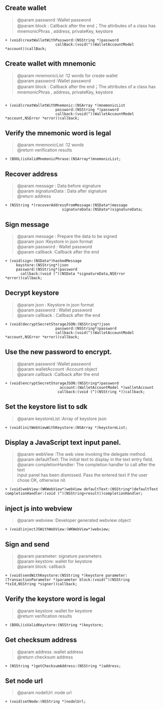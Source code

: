 ##  Create wallet   
>
>    @param password :Wallet password  
>    @param block : Callback after the end；The attributes of a class has mnemonicPhras , address, privateKey, keystore 
> 

```
+ (void)creatWalletWithPassword:(NSString *)password
                       callBack:(void(^)(WalletAccountModel *account))callBack;

```

## Create wallet with mnemonic   
>
>    @param mnemonicList :12 words for create wallet  
>    @param password :Wallet password    
>    @param block : Callback after the end；The attributes of a class has mnemonicPhras , address, privateKey, keystore 
> 
```

+ (void)creatWalletWithMnemonic:(NSArray *)mnemonicList
                       password:(NSString *)password
                       callback:(void(^)(WalletAccountModel *account,NSError *error))callback;

```

##  Verify the mnemonic word is legal     
>
>   @param mnemonicList :12 words   
>@return verification results
> 
```
+ (BOOL)isValidMnemonicPhrase:(NSArray*)mnemonicList;
```



##  Recover address
>
>  @param message : Data before signature  
>  @param signatureData : Data after signature  
>  @return  address  
> 

```
+ (NSString *)recoverAddressFromMessage:(NSData*)message
                          signatureData:(NSData*)signatureData;
```

##   Sign message  
>
>   @param message : Prepare the data to be signed   
>   @param json :Keystore in json format   
>   @param password :  Wallet password   
>   @param callback :Callback after the end  
>

```
+ (void)sign:(NSData*)hashedMessage
     keystore:(NSString*)json
     password:(NSString*)password
       callback:(void (^)(NSData *signatureData,NSError *error))callback;

```

##  Decrypt keystore
>
 >  @param json : Keystore in json format   
 >  @param password : Wallet password   
 >  @param callback : Callback after the end   
 >
 >
 ```
+ (void)decryptSecretStorageJSON:(NSString*)json
                        password:(NSString*)password
                        callback:(void(^)(WalletAccountModel *account,NSError *error))callback;
```
##  Use the new password to encrypt.
>
>   @param password :Wallet password   
>   @param walletAccount :Account object   
>   @param callback :Callback after the end   
> 
> 
```
+ (void)encryptSecretStorageJSON:(NSString*)password
                         account:(WalletAccountModel *)walletAccount
                        callback:(void (^)(NSString *))callback;
```


##  Set the keystore list to sdk  
>
>  @param keystoreList :Array of keystore json
>
>

```
+ (void)initWebViewWithKeystore:(NSArray *)keystoreList;  

```

##  Display a JavaScript text input panel.  
>
> @param webView :The web view invoking the delegate method.   
> @param defaultText: The initial text to display in the text entry field.   
> @param completionHandler: The completion handler to call after the text   
  input panel has been dismissed. Pass the entered text if the user chose
  OK, otherwise nil.
>
```
+ (void)webView:(WKWebView*)webView defaultText:(NSString*)defaultText completionHandler:(void (^)(NSString>result))completionHandler;
```

##   inject js into webview   
>
>  @param webview :Developer generated webview object
>
>
```
+ (void)injectJSWithWebView:(WKWebView*)webview;
```
##   Sign and send
>
>  @param parameter: signature parameters   
>  @param keystore: wallet for keystore    
>  @param block: callback   
>
>
```
+ (void)sendWithKeystore:(NSString *)keystore parameter:(TransactionParameter *)parameter block:(void(^)(NSString *txId,NSString *signer))callback;
```
##   Verify the keystore word is legal 
>
>  @param keystore :wallet for keystore   
>  @return verification results   
>

```
+ (BOOL)isValidKeystore:(NSString *)keystore;
```

##  Get checksum address    
>
>  @param address :wallet address   
>  @return checksum address   
>
```
+ (NSString *)getChecksumAddress:(NSString *)address;
```
##  Set node url   
>
>  @param nodelUrl :node url   
>
>
```
+ (void)setNode:(NSString *)nodelUrl;
```


